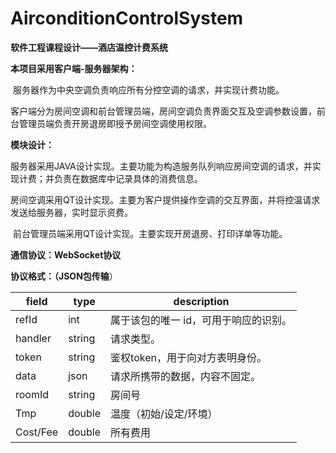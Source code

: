 # AirconditionControlSystem
**软件工程课程设计——酒店温控计费系统**

**本项目采用客户端-服务器架构：**

​	服务器作为中央空调负责响应所有分控空调的请求，并实现计费功能。 

​	客户端分为房间空调和前台管理员端，房间空调负责界面交互及空调参数设置，前台管理员端负责开房退房即授予房间空调使用权限。



**模块设计：** 

​	服务器采用JAVA设计实现。主要功能为构造服务队列响应房间空调的请求，并实现计费；并负责在数据库中记录具体的消费信息。 

​	房间空调采用QT设计实现。主要为客户提供操作空调的交互界面，并将控温请求发送给服务器，实时显示资费。 

​	前台管理员端采用QT设计实现。主要实现开房退房、打印详单等功能。



**通信协议：WebSocket协议** 

**协议格式：（JSON包传输**）

| field    | type   | description                           |
| -------- | ------ | ------------------------------------- |
| refId    | int    | 属于该包的唯一 id，可用于响应的识别。 |
| handler  | string | 请求类型。                            |
| token    | string | 鉴权token，用于向对方表明身份。       |
| data     | json   | 请求所携带的数据，内容不固定。        |
| roomId   | string | 房间号                                |
| Tmp      | double | 温度（初始/设定/环境）                |
| Cost/Fee | double | 所有费用                              |
